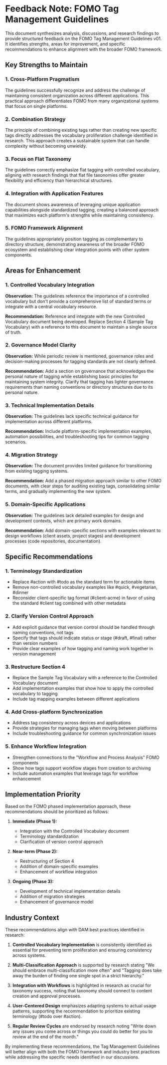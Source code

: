 # Feedback Note: FOMO Tag Management Guidelines

This document synthesizes analysis, discussions, and research findings to provide structured feedback on the FOMO Tag Management Guidelines v01. It identifies strengths, areas for improvement, and specific recommendations to enhance alignment with the broader FOMO framework.

## Key Strengths to Maintain

### 1. Cross-Platform Pragmatism
The guidelines successfully recognize and address the challenge of maintaining consistent organization across different applications. This practical approach differentiates FOMO from many organizational systems that focus on single platforms.

### 2. Combination Strategy
The principle of combining existing tags rather than creating new specific tags directly addresses the vocabulary proliferation challenge identified in research. This approach creates a sustainable system that can handle complexity without becoming unwieldy.

### 3. Focus on Flat Taxonomy
The guidelines correctly emphasize flat tagging with controlled vocabulary, aligning with research findings that flat file taxonomies offer greater flexibility and efficiency than hierarchical structures.

### 4. Integration with Application Features
The document shows awareness of leveraging unique application capabilities alongside standardized tagging, creating a balanced approach that maximizes each platform's strengths while maintaining consistency.

### 5. FOMO Framework Alignment
The guidelines appropriately position tagging as complementary to directory structure, demonstrating awareness of the broader FOMO ecosystem and establishing clear integration points with other system components.

## Areas for Enhancement

### 1. Controlled Vocabulary Integration
**Observation:** The guidelines reference the importance of a controlled vocabulary but don't provide a comprehensive list of standard terms or integrate with a central vocabulary resource.

**Recommendation:** Reference and integrate with the new Controlled Vocabulary document being developed. Replace Section 4 (Sample Tag Vocabulary) with a reference to this document to maintain a single source of truth.

### 2. Governance Model Clarity
**Observation:** While periodic review is mentioned, governance roles and decision-making processes for tagging standards are not clearly defined.

**Recommendation:** Add a section on governance that acknowledges the personal nature of tagging while establishing basic principles for maintaining system integrity. Clarify that tagging has lighter governance requirements than naming conventions or directory structures due to its personal nature.

### 3. Technical Implementation Details
**Observation:** The guidelines lack specific technical guidance for implementation across different platforms.

**Recommendation:** Include platform-specific implementation examples, automation possibilities, and troubleshooting tips for common tagging scenarios.

### 4. Migration Strategy
**Observation:** The document provides limited guidance for transitioning from existing tagging systems.

**Recommendation:** Add a phased migration approach similar to other FOMO documents, with clear steps for auditing existing tags, consolidating similar terms, and gradually implementing the new system.

### 5. Domain-Specific Applications
**Observation:** The guidelines lack detailed examples for design and development contexts, which are primary work domains.

**Recommendation:** Add domain-specific sections with examples relevant to design workflows (client assets, project stages) and development processes (code repositories, documentation).

## Specific Recommendations

### 1. Terminology Standardization
- Replace #action with #todo as the standard term for actionable items
- Remove non-controlled vocabulary examples like #quick, #vegetarian, #dinner
- Reconsider client-specific tag format (#client-acme) in favor of using the standard #client tag combined with other metadata

### 2. Clarify Version Control Approach
- Add explicit guidance that version control should be handled through naming conventions, not tags
- Specify that tags should indicate status or stage (#draft, #final) rather than version numbers
- Provide clear examples of how tagging and naming work together in version management

### 3. Restructure Section 4
- Replace the Sample Tag Vocabulary with a reference to the Controlled Vocabulary document
- Add implementation examples that show how to apply the controlled vocabulary to tagging
- Include tag mapping examples between different applications

### 4. Add Cross-platform Synchronization 
- Address tag consistency across devices and applications
- Provide strategies for managing tags when moving between platforms
- Include troubleshooting guidance for common synchronization issues

### 5. Enhance Workflow Integration
- Strengthen connections to the "Workflow and Process Analysis" FOMO components
- Show how tags support workflow stages from creation to archiving
- Include automation examples that leverage tags for workflow enhancement

## Implementation Priority

Based on the FOMO phased implementation approach, these recommendations should be prioritized as follows:

1. **Immediate (Phase 1):**
   - Integration with the Controlled Vocabulary document
   - Terminology standardization
   - Clarification of version control approach

2. **Near-term (Phase 2):**
   - Restructuring of Section 4
   - Addition of domain-specific examples
   - Enhancement of workflow integration

3. **Ongoing (Phase 3):**
   - Development of technical implementation details
   - Addition of migration strategies
   - Enhancement of governance model

## Industry Context

These recommendations align with DAM best practices identified in research:

1. **Controlled Vocabulary Implementation** is consistently identified as essential for preventing term proliferation and ensuring consistency across systems.

2. **Multi-Classification Approach** is supported by research stating "We should embrace multi-classification more often" and "Tagging does take away the burden of finding one single spot in a strict hierarchy."

3. **Integration with Workflows** is highlighted in research as crucial for taxonomy success, noting that taxonomy should connect to content creation and approval processes.

4. **User-Centered Design** emphasizes adapting systems to actual usage patterns, supporting the recommendation to prioritize existing terminology (#todo over #action).

5. **Regular Review Cycles** are endorsed by research noting "Write down any issues you come across or things you could do better for you to review at the end of the month."

By implementing these recommendations, the Tag Management Guidelines will better align with both the FOMO framework and industry best practices while addressing the specific needs identified in our discussions.
